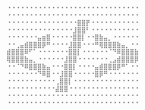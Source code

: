 ⠐⠐⠐⠐⠐⠐⠐⠐⠐⠐⠐⠐⠐⠐⠐⠐⠐⠐⠐⠐⠐⠐⠐⠐⠐⠐⠐⠐⠐⠐
⠐⠐⠐⠐⠐⠐⠐⠐⠐⠐⠐⠐⠐⠐⠐⠐⠐⠐⠐⠐⠐⠐⠐⠐⠐⠐⠐⠐⠐⠐
⠐⠐⠐⠐⠐⠐⠐⠐⠐⠐⠐⠐⠐⠐⠐⠐⣿⣿⡟⠐⠐⠐⠐⠐⠐⠐⠐⠐⠐⠐
⠐⠐⠐⠐⠐⠐⠐⠐⠐⠐⠐⠐⠐⠐⠐⣸⣿⣿⠃⠐⠐⠐⠐⠐⠐⠐⠐⠐⠐⠐
⠐⠐⠐⠐⠐⠐⠐⣤⣶⣿⠐⠐⠐⠐⠐⣿⣿⡇⠐⠐⣿⣷⣤⡀⠐⠐⠐⠐⠐⠐
⠐⠐⢀⣤⣾⣿⣿⣿⡿⠛⠐⠐⠐⠐⣸⣿⣿⠐⠐⠐⠛⢿⣿⣿⣿⣷⣤⡀⠐⠐
⣾⣿⣿⣿⠿⠋⠁⠐⠐⠐⠐⠐⠐⠐⣿⣿⡇⠐⠐⠐⠐⠐⠐⠈⠙⠿⣿⣿⣿⣷
⢿⣿⣿⣿⣷⣤⡀⠐⠐⠐⠐⠐⠐⣸⣿⣿⠐⠐⠐⠐⠐⠐⠐⢀⣠⣾⣿⣿⣿⡿
⠐⠐⠈⠙⠿⣿⣿⣿⣷⣤⠐⠐⠐⣿⣿⡇⠐⠐⠐⠐⣤⣾⣿⣿⣿⡿⠛⠁⠐⠐
⠐⠐⠐⠐⠐⠐⠐⠙⠿⣿⠐⠐⣸⣿⣿⠐⠐⠐⠐⠐⣿⡿⠛⠐⠐⠐⠐⠐⠐⠐
⠐⠐⠐⠐⠐⠐⠐⠐⠐⠐⠐⢀⣿⣿⡇⠐⠐⠐⠐⠐⠐⠐⠐⠐⠐⠐⠐⠐⠐⠐
⠐⠐⠐⠐⠐⠐⠐⠐⠐⠐⠐⣼⣿⣿⠐⠐⠐⠐⠐⠐⠐⠐⠐⠐⠐⠐⠐⠐⠐⠐
⠐⠐⠐⠐⠐⠐⠐⠐⠐⠐⠐⠐⠐⠐⠐⠐⠐⠐⠐⠐⠐⠐⠐⠐⠐⠐⠐⠐⠐⠐
⠐⠐⠐⠐⠐⠐⠐⠐⠐⠐⠐⠐⠐⠐⠐⠐⠐⠐⠐⠐⠐⠐⠐⠐⠐⠐⠐⠐⠐⠐
